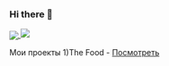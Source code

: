 ### Hi there 👋
<a href="https://github.com/munarrr">
  <img align="center" src="https://github-readme-stats.anuraghazra1.vercel.app/api/top-langs/?username=munarrr&layout=compact&theme=radical" />
                                                                                                                                            </a>
  <img   src="https://github-readme-stats.codestackr.vercel.app/api?username=munarrr&show_icons=true&hide_border=true&count_private=true&include_all_commits=true&theme=radical" />


<!--
**munarrr/munarrr** is a ✨ _special_ ✨ repository because its `README.md` (this file) appears on your GitHub profile.

Here are some ideas to get you started:

- 🔭 I’m currently working on ...
- 🌱 I’m currently learning ...
- 👯 I’m looking to collaborate on ...
- 🤔 I’m looking for help with ...
- 💬 Ask me about ...
- 📫 How to reach me: ...
- 😄 Pronouns: ...
- ⚡ Fun fact: ...
-->
Мои проекты 
1)The Food - <a href="https://stoic-benz-e10aa5.netlify.app/">Посмотреть</a>
